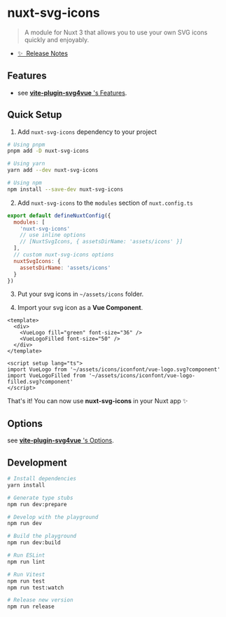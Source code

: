 # nuxt-svg-icons

> A module for Nuxt 3 that allows you to use your own SVG icons quickly and enjoyably.

- [✨ &nbsp;Release Notes](/CHANGELOG.md)
<!-- - [📖 &nbsp;Documentation](https://example.com) -->

## Features

- see <a href="https://github.com/yisibell/vite-plugin-svg4vue#features" target="_blank">**vite-plugin-svg4vue** 's Features</a>.

## Quick Setup

1. Add `nuxt-svg-icons` dependency to your project

```bash
# Using pnpm
pnpm add -D nuxt-svg-icons

# Using yarn
yarn add --dev nuxt-svg-icons

# Using npm
npm install --save-dev nuxt-svg-icons
```

2. Add `nuxt-svg-icons` to the `modules` section of `nuxt.config.ts`

```js
export default defineNuxtConfig({
  modules: [
    'nuxt-svg-icons'
    // use inline options
    // [NuxtSvgIcons, { assetsDirName: 'assets/icons' }]
  ],
  // custom nuxt-svg-icons options
  nuxtSvgIcons: {
    assetsDirName: 'assets/icons'
  }
})
```

3. Put your svg icons in `~/assets/icons` folder.

4. Import your svg icon as a **Vue Component**.

``` vue
<template>
  <div>
    <VueLogo fill="green" font-size="36" />
    <VueLogoFilled font-size="50" />
  </div>
</template>

<script setup lang="ts">
import VueLogo from '~/assets/icons/iconfont/vue-logo.svg?component'
import VueLogoFilled from '~/assets/icons/iconfont/vue-logo-filled.svg?component'
</script>
```

That's it! You can now use **nuxt-svg-icons** in your Nuxt app ✨

## Options

see <a href="https://github.com/yisibell/vite-plugin-svg4vue#options">**vite-plugin-svg4vue** 's Options</a>.

## Development

```bash
# Install dependencies
yarn install

# Generate type stubs
npm run dev:prepare

# Develop with the playground
npm run dev

# Build the playground
npm run dev:build

# Run ESLint
npm run lint

# Run Vitest
npm run test
npm run test:watch

# Release new version
npm run release
```

